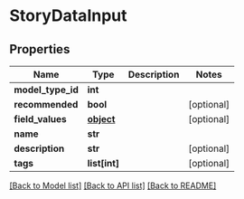 # StoryDataInput

## Properties
Name | Type | Description | Notes
------------ | ------------- | ------------- | -------------
**model_type_id** | **int** |  | 
**recommended** | **bool** |  | [optional] 
**field_values** | [**object**](.md) |  | [optional] 
**name** | **str** |  | 
**description** | **str** |  | [optional] 
**tags** | **list[int]** |  | [optional] 

[[Back to Model list]](../README.md#documentation-for-models) [[Back to API list]](../README.md#documentation-for-api-endpoints) [[Back to README]](../README.md)



